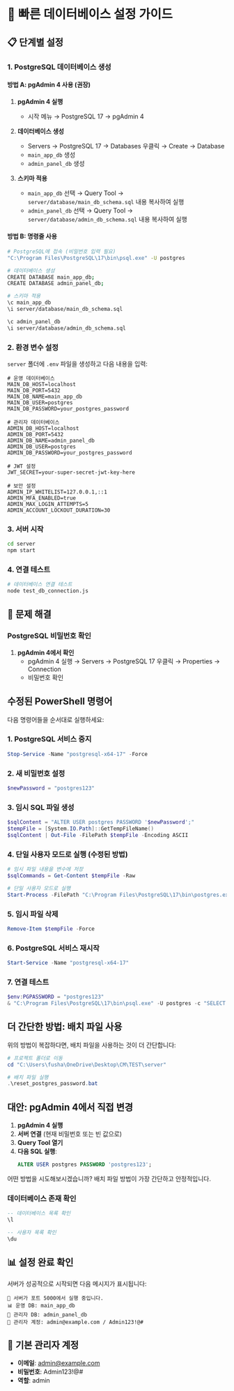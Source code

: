 # 🚀 빠른 데이터베이스 설정 가이드

## 📋 단계별 설정

### 1. PostgreSQL 데이터베이스 생성

#### 방법 A: pgAdmin 4 사용 (권장)
1. **pgAdmin 4 실행**
   - 시작 메뉴 → PostgreSQL 17 → pgAdmin 4

2. **데이터베이스 생성**
   - Servers → PostgreSQL 17 → Databases 우클릭 → Create → Database
   - `main_app_db` 생성
   - `admin_panel_db` 생성

3. **스키마 적용**
   - `main_app_db` 선택 → Query Tool → `server/database/main_db_schema.sql` 내용 복사하여 실행
   - `admin_panel_db` 선택 → Query Tool → `server/database/admin_db_schema.sql` 내용 복사하여 실행

#### 방법 B: 명령줄 사용
```bash
# PostgreSQL에 접속 (비밀번호 입력 필요)
"C:\Program Files\PostgreSQL\17\bin\psql.exe" -U postgres

# 데이터베이스 생성
CREATE DATABASE main_app_db;
CREATE DATABASE admin_panel_db;

# 스키마 적용
\c main_app_db
\i server/database/main_db_schema.sql

\c admin_panel_db
\i server/database/admin_db_schema.sql
```

### 2. 환경 변수 설정

`server` 폴더에 `.env` 파일을 생성하고 다음 내용을 입력:

```env
# 운영 데이터베이스
MAIN_DB_HOST=localhost
MAIN_DB_PORT=5432
MAIN_DB_NAME=main_app_db
MAIN_DB_USER=postgres
MAIN_DB_PASSWORD=your_postgres_password

# 관리자 데이터베이스
ADMIN_DB_HOST=localhost
ADMIN_DB_PORT=5432
ADMIN_DB_NAME=admin_panel_db
ADMIN_DB_USER=postgres
ADMIN_DB_PASSWORD=your_postgres_password

# JWT 설정
JWT_SECRET=your-super-secret-jwt-key-here

# 보안 설정
ADMIN_IP_WHITELIST=127.0.0.1,::1
ADMIN_MFA_ENABLED=true
ADMIN_MAX_LOGIN_ATTEMPTS=5
ADMIN_ACCOUNT_LOCKOUT_DURATION=30
```

### 3. 서버 시작

```bash
cd server
npm start
```

### 4. 연결 테스트

```bash
# 데이터베이스 연결 테스트
node test_db_connection.js
```

## 🔧 문제 해결

### PostgreSQL 비밀번호 확인
1. **pgAdmin 4에서 확인**
   - pgAdmin 4 실행 → Servers → PostgreSQL 17 우클릭 → Properties → Connection
   - 비밀번호 확인

##  수정된 PowerShell 명령어

다음 명령어들을 순서대로 실행하세요:

### 1. PostgreSQL 서비스 중지
```powershell
Stop-Service -Name "postgresql-x64-17" -Force
```

### 2. 새 비밀번호 설정
```powershell
$newPassword = "postgres123"
```

### 3. 임시 SQL 파일 생성
```powershell
$sqlContent = "ALTER USER postgres PASSWORD '$newPassword';"
$tempFile = [System.IO.Path]::GetTempFileName()
$sqlContent | Out-File -FilePath $tempFile -Encoding ASCII
```

### 4. 단일 사용자 모드로 실행 (수정된 방법)
```powershell
# 임시 파일 내용을 변수에 저장
$sqlCommands = Get-Content $tempFile -Raw

# 단일 사용자 모드로 실행
Start-Process -FilePath "C:\Program Files\PostgreSQL\17\bin\postgres.exe" -ArgumentList "--single", "-D", "C:\Program Files\PostgreSQL\17\data", "postgres" -RedirectStandardInput $tempFile -Wait -NoNewWindow
```

### 5. 임시 파일 삭제
```powershell
Remove-Item $tempFile -Force
```

### 6. PostgreSQL 서비스 재시작
```powershell
Start-Service -Name "postgresql-x64-17"
```

### 7. 연결 테스트
```powershell
$env:PGPASSWORD = "postgres123"
& "C:\Program Files\PostgreSQL\17\bin\psql.exe" -U postgres -c "SELECT 1;"
```

##  더 간단한 방법: 배치 파일 사용

위의 방법이 복잡하다면, 배치 파일을 사용하는 것이 더 간단합니다:

```powershell
# 프로젝트 폴더로 이동
cd "C:\Users\fusha\OneDrive\Desktop\CM\TEST\server"

# 배치 파일 실행
.\reset_postgres_password.bat
```

##  대안: pgAdmin 4에서 직접 변경

1. **pgAdmin 4 실행**
2. **서버 연결** (현재 비밀번호 또는 빈 값으로)
3. **Query Tool 열기**
4. **다음 SQL 실행**:
   ```sql
   ALTER USER postgres PASSWORD 'postgres123';
   ```

어떤 방법을 시도해보시겠습니까? 배치 파일 방법이 가장 간단하고 안정적입니다.

### 데이터베이스 존재 확인
```sql
-- 데이터베이스 목록 확인
\l

-- 사용자 목록 확인
\du
```

## 📊 설정 완료 확인

서버가 성공적으로 시작되면 다음 메시지가 표시됩니다:

```
🚀 서버가 포트 5000에서 실행 중입니다.
📊 운영 DB: main_app_db
🔐 관리자 DB: admin_panel_db
👤 관리자 계정: admin@example.com / Admin123!@#
```

## 🔐 기본 관리자 계정

- **이메일**: admin@example.com
- **비밀번호**: Admin123!@#
- **역할**: admin 
